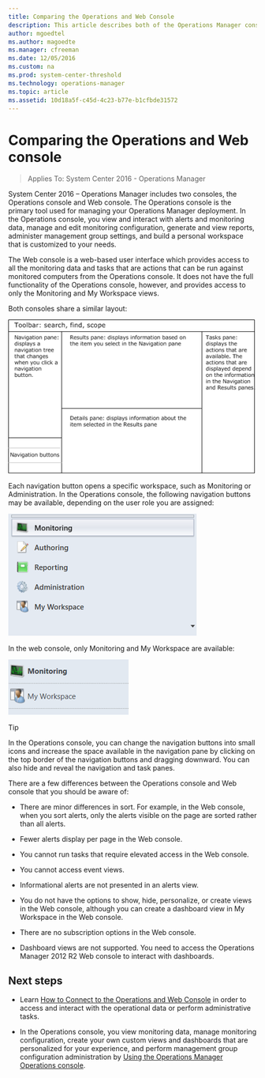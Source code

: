 ```yaml
---
title: Comparing the Operations and Web Console
description: This article describes both of the Operations Manager consoles and the differences between them for viewing monitoring data and performing administration in the management group.  
author: mgoedtel
ms.author: magoedte
ms.manager: cfreeman
ms.date: 12/05/2016
ms.custom: na
ms.prod: system-center-threshold
ms.technology: operations-manager
ms.topic: article
ms.assetid: 10d18a5f-c45d-4c23-b77e-b1cfbde31572
---
```


# Comparing the Operations and Web console

>Applies To: System Center 2016 - Operations Manager
  
System Center 2016 – Operations Manager includes two consoles, the Operations console and Web console.  The Operations console is the primary tool used for managing your Operations Manager deployment. In the Operations console, you view and interact with alerts and monitoring data, manage and edit monitoring configuration, generate and view reports,  administer management group settings, and build a personal workspace that is customized to your needs.

The Web console is a web-based user interface which provides access to all the monitoring data and tasks that are actions that can be run against monitored computers from the Operations console.  It does not have the full functionality of the Operations console, however, and provides access to only the Monitoring and My Workspace views. 

Both consoles share a similar layout:  
  
![Diagram of the console panes](./media/manage-consoles-comparison/om2016-consoleframe.png)  
  
Each navigation button opens a specific workspace, such as Monitoring or Administration. In the Operations console, the following navigation buttons may be available, depending on the user role you are assigned:  
  
![Navigation buttons in Operations Console](./media/manage-consoles-comparison/om2016-operations-console-navbuttons.png)  
  
In the web console, only Monitoring and My Workspace are available:  
  
![Navigation buttons in Web console](./media/manage-consoles-comparison/om2016-web-console-navbuttons.png)  
  
> [!TIP]  
> In the Operations console, you can change the navigation buttons into small icons and increase the space available in the navigation pane by clicking on the top border of the navigation buttons and dragging downward. You can also hide and reveal the navigation and task panes.  
  
There are a few differences between the Operations console and Web console that you should be aware of:  
  
-   There are minor differences in sort. For example, in the Web console, when you sort alerts, only the alerts visible on the page are sorted rather than all alerts.  
  
-   Fewer alerts display per page in the Web console.  
  
-   You cannot run tasks that require elevated access in the Web console.  

-   You cannot access event views.

-   Informational alerts are not presented in an alerts view.  
  
-   You do not have the options to show, hide, personalize, or create views in the Web console, although you can create a dashboard view in My Workspace in the Web console.  
  
-   There are no subscription options in the Web console.  

-   Dashboard views are not supported.  You need to access the Operations Manager 2012 R2 Web console to interact with dashboards.  


## Next steps

* Learn [How to Connect to the Operations and Web Console](manage-consoles-how-to-connect.md) in order to access and interact with the operational data or perform administrative tasks.  

- In the Operations console, you view monitoring data, manage monitoring configuration, create your own custom views and dashboards that are personalized for your experience, and perform management group configuration administration by [Using the Operations Manager Operations console](manage-consoles-overview.md).   
  
